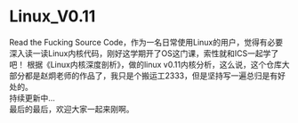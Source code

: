 # Linux_V0.11
Read the Fucking Source Code，作为一名日常使用Linux的用户，觉得有必要深入读一读Linux内核代码，刚好这学期开了OS这门课，索性就和ICS一起学了吧！
根据《Linux内核深度剖析》，做的linux v0.11内核分析，这么说，这个仓库大部分都是赵炯老师的作品了，我只是个搬运工2333，但是坚持写一遍总归是有好处的。  
持续更新中...  
最后的最后，欢迎大家一起来刚啊。

  
